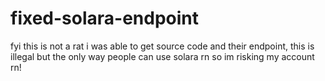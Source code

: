 # fixed-solara-endpoint
fyi this is not a rat i was able to get source code and their endpoint, this is illegal but the only way people can use solara rn so im risking my account rn!
